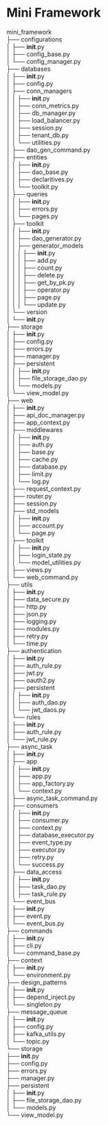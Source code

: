 # Mini Framework

mini_framework  
├── configurations  
│   ├── __init__.py  
│   ├── config_base.py  
│   └── config_manager.py  
├── databases  
│   ├── __init__.py  
│   ├── config.py  
│   ├── conn_managers  
│   │   ├── __init__.py  
│   │   ├── conn_metrics.py  
│   │   ├── db_manager.py  
│   │   ├── load_balancer.py  
│   │   ├── session.py  
│   │   ├── tenant_db.py  
│   │   └── utilities.py  
│   ├── dao_gen_command.py  
│   ├── entities  
│   │   ├── __init__.py  
│   │   ├── dao_base.py  
│   │   ├── declaritives.py  
│   │   └── toolkit.py  
│   ├── queries  
│   │   ├── __init__.py  
│   │   ├── errors.py  
│   │   └── pages.py  
│   ├── toolkit  
│   │   ├── __init__.py  
│   │   ├── dao_generator.py  
│   │   ├── generator_models  
│   │   │   ├── __init__.py  
│   │   │   ├── add.py  
│   │   │   ├── count.py  
│   │   │   ├── delete.py  
│   │   │   ├── get_by_pk.py  
│   │   │   ├── operator.py  
│   │   │   ├── page.py  
│   │   │   └── update.py  
│   └── version  
│       └── __init__.py  
├── storage  
│   ├── __init__.py  
│   ├── config.py  
│   ├── errors.py  
│   ├── manager.py  
│   ├── persistent  
│   │   ├── __init__.py  
│   │   ├── file_storage_dao.py  
│   │   └── models.py  
│   └── view_model.py  
├── web  
│   ├── __init__.py  
│   ├── api_doc_manager.py  
│   ├── app_context.py  
│   ├── middlewares  
│   │   ├── __init__.py  
│   │   ├── auth.py  
│   │   ├── base.py  
│   │   ├── cache.py  
│   │   ├── database.py  
│   │   ├── limit.py  
│   │   └── log.py  
│   ├── request_context.py  
│   ├── router.py  
│   ├── session.py  
│   ├── std_models  
│   │   ├── __init__.py  
│   │   ├── account.py  
│   │   └── page.py  
│   ├── toolkit  
│   │   ├── __init__.py  
│   │   ├── login_state.py  
│   │   └── model_utilities.py  
│   ├── views.py  
│   └── web_command.py  
├── utils  
│   ├── __init__.py  
│   ├── data_secure.py  
│   ├── http.py  
│   ├── json.py  
│   ├── logging.py  
│   ├── modules.py  
│   ├── retry.py  
│   └── time.py  
├── authentication  
│   ├── __init__.py  
│   ├── auth_rule.py  
│   ├── jwt.py  
│   ├── oauth2.py  
│   ├── persistent  
│   │   ├── __init__.py  
│   │   ├── auth_dao.py  
│   │   └── jwt_daos.py  
│   └── rules  
│       ├── __init__.py  
│       ├── auth_rule.py  
│       └── jwt_rule.py  
├── async_task  
│   ├── __init__.py  
│   ├── app  
│   │   ├── __init__.py  
│   │   ├── app.py  
│   │   ├── app_factory.py  
│   │   └── context.py  
│   ├── async_task_command.py  
│   ├── consumers  
│   │   ├── __init__.py  
│   │   ├── consumer.py  
│   │   ├── context.py  
│   │   ├── database_executor.py  
│   │   ├── event_type.py  
│   │   ├── executor.py  
│   │   ├── retry.py  
│   │   └── success.py  
│   ├── data_access  
│   │   ├── __init__.py  
│   │   ├── task_dao.py  
│   │   ├── task_rule.py  
│   └── event_bus  
│       ├── __init__.py  
│       ├── event.py  
│       └── event_bus.py  
├── commands  
│   ├── __init__.py  
│   ├── cli.py  
│   └── command_base.py  
├── context  
│   ├── __init__.py  
│   └── environment.py  
├── design_patterns  
│   ├── __init__.py  
│   ├── depend_inject.py  
│   └── singleton.py  
├── message_queue  
│   ├── __init__.py  
│   ├── config.py  
│   ├── kafka_utils.py  
│   └── topic.py  
└── storage  
    ├── __init__.py  
    ├── config.py  
    ├── errors.py  
    ├── manager.py  
    ├── persistent  
    │   ├── __init__.py  
    │   ├── file_storage_dao.py  
    │   └── models.py  
    └── view_model.py  
```

